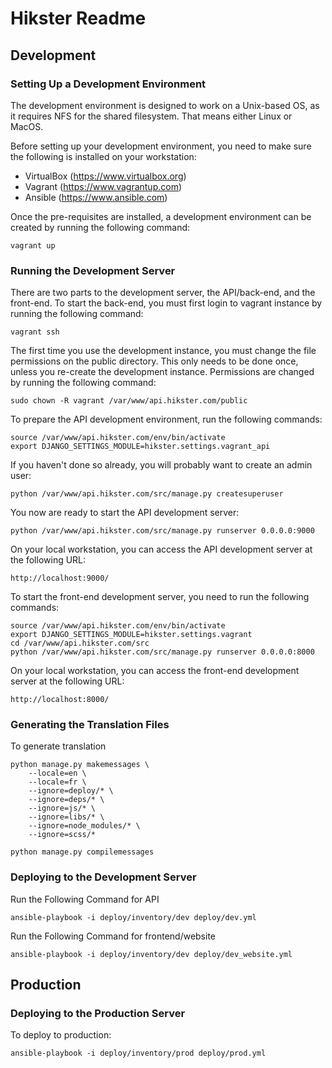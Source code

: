 # Hikster Readme

## Development

### Setting Up a Development Environment

The development environment is designed to work on a Unix-based OS, as it
requires NFS for the shared filesystem. That means either Linux or MacOS.

Before setting up your development environment, you need to make sure the
following is installed on your workstation:

- VirtualBox (https://www.virtualbox.org)
- Vagrant (https://www.vagrantup.com)
- Ansible (https://www.ansible.com)

Once the pre-requisites are installed, a development environment can be
created by running the following command:

    vagrant up

### Running the Development Server

There are two parts to the development server, the API/back-end, and the
front-end. To start the back-end, you must first login to vagrant instance
by running the following command:

    vagrant ssh

The first time you use the development instance, you must change the file
permissions on the public directory. This only needs to be done once, unless
you re-create the development instance. Permissions are changed by running
the following command:

    sudo chown -R vagrant /var/www/api.hikster.com/public

To prepare the API development environment, run the following commands:

    source /var/www/api.hikster.com/env/bin/activate
    export DJANGO_SETTINGS_MODULE=hikster.settings.vagrant_api

If you haven't done so already, you will probably want to create an admin user:

    python /var/www/api.hikster.com/src/manage.py createsuperuser

You now are ready to start the API development server:

    python /var/www/api.hikster.com/src/manage.py runserver 0.0.0.0:9000

On your local workstation, you can access the API development server at the
following URL:

    http://localhost:9000/

To start the front-end development server, you need to run the following
commands:

    source /var/www/api.hikster.com/env/bin/activate
    export DJANGO_SETTINGS_MODULE=hikster.settings.vagrant
    cd /var/www/api.hikster.com/src
    python /var/www/api.hikster.com/src/manage.py runserver 0.0.0.0:8000

On your local workstation, you can access the front-end development server at
the following URL:

    http://localhost:8000/

### Generating the Translation Files

To generate translation

    python manage.py makemessages \
        --locale=en \
        --locale=fr \
        --ignore=deploy/* \
        --ignore=deps/* \
        --ignore=js/* \
        --ignore=libs/* \
        --ignore=node_modules/* \
        --ignore=scss/*
    
    python manage.py compilemessages

### Deploying to the Development Server

Run the Following Command for API

    ansible-playbook -i deploy/inventory/dev deploy/dev.yml
    
    
Run the Following Command for frontend/website

    ansible-playbook -i deploy/inventory/dev deploy/dev_website.yml

## Production

### Deploying to the Production Server

To deploy to production:

    ansible-playbook -i deploy/inventory/prod deploy/prod.yml
